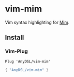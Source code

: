 # vim-mim

Vim syntax highlighting for [Mim](https://anydsl.github.io/MimIR/langref.html).

## Install

### Vim-Plug

```vim
Plug 'AnyDSL/vim-mim'
```

```lua
{ "AnyDSL/vim-mim" }
```
